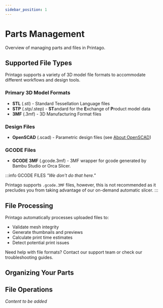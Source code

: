 ```yaml
---
sidebar_position: 1
---
```


# Parts Management

Overview of managing parts and files in Printago.

## Supported File Types

Printago supports a variety of 3D model file formats to accommodate different workflows and design tools.

### Primary 3D Model Formats
- **STL** (.stl) - Standard Tessellation Language files
- **STP** (.stp/.step) - **ST**andard for the **E**xchange of **P**roduct model data
- **3MF** (.3mf) - 3D Manufacturing Format files

### Design Files
- **OpenSCAD** (.scad) - Parametric design files (see [About OpenSCAD](./openscad/openscad-intro.md))

### GCODE Files
- **GCODE 3MF** (.gcode.3mf) - 3MF wrapper for gcode generated by Bambu Studio or Orca Slicer.

:::info GCODE FILES
*"We don't do that here."* 

Printago supports `.gcode.3MF` files, however, this is not recommended as it precludes you from taking advantage of our on-demand automatic slicer.
:::

## File Processing

Printago automatically processes uploaded files to:
- Validate mesh integrity
- Generate thumbnails and previews
- Calculate print time estimates
- Detect potential print issues

Need help with file formats? Contact our support team or check our troubleshooting guides.

## Organizing Your Parts

## File Operations

*Content to be added*
